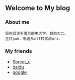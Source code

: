 ## Welcome to My blog
### About me
```
现在就读于南京邮电大学，目前大二。
主打pwn，龟速从ctf转实战orz。
```
### My friends
- [Soreat_u](http://soreatu.com)
- [baidu](https://www.baidu.com/)
- [google](https://www.google.com/)
